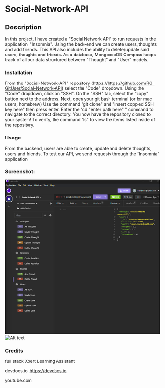 # Social-Network-API

## Description
In this project, I have created a "Social Network API" to run requests in the application, "Insomnia". Using the back-end we can create users, thoughts and add friends. This API also includes the ability to delete/update said users, thoughts and friends. As a database, MongooseDB Compass keeps track of all our data structured between "Thought" and "User" models. 

### Installation
From the "Social-Network-API" repository (https://https://github.com/RG-GitUser/Social-Network-API) select the "Code" dropdown.
Using the "Code" dropdown, click on "SSH".
On the "SSH" tab, select the "copy" button next to the address.
Next, open your git bash terminal (or for mac users, homebrew)
Use the command "git clone" and "insert coppied SSH key here" then press enter.
Enter the "cd "enter path here" " command to navigate to the correct directory.
You now have the repository cloned to your system! To verify, the command "ls" to view the items listed inside of the repository.


### Usage

From the backend, users are able to create, update and delete thoughts, users and friends. To test our API, we send requests through the "Insomnia" application. 

### Screenshot: 

![Alt text](socialnetworkapi.png)
![Alt text](mongodbsnip.png) 




### Credits
full stack Xpert Learning Assistant

devdocs.io: https://devdocs.io

youtube.com
